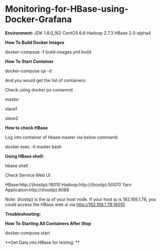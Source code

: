 # Monitoring-for-HBase-using-Docker-Grafana

**Environment:**
JDK 1.8.0_162
CentOS 6.6
Hadoop 2.7.3
HBase 2.0-alpha4


**How To Build Docker Images**

docker-compose -f build-images.yml build

**How To Start Container**

docker-compose up -d

And you would get the list of containers:

Check using docker ps comamnd

master

slave1

slave2



**How to check HBase**


Log into container of hbase master via below command:

docker exec -it master bash


**Using HBase shell:**

hbase shell


Check Service Web UI

HBase:http://{hostip}:16010
Hadoop:http://{hostip}:50070
Yarn Application:http://{hostip}:8088

Note: {hostip} is the ip of your host node. If your host ip is 192.168.1.78, you could access the HBase web ui via http://192.168.1.78:16010


******Troubleshooting:******

**How To Starting All Containers After Stop**

docker-compose start




**Get Data into HBase for testing:
**

